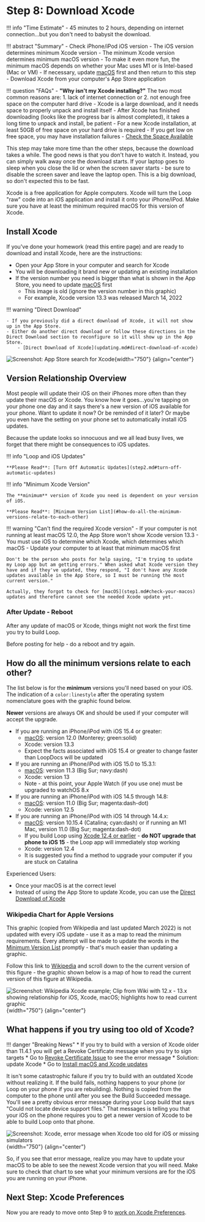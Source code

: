 # Step 8: Download Xcode

!!! info "Time Estimate"
    - 45 minutes to 2 hours, depending on internet connection...but you don't need to babysit the download.

!!! abstract "Summary"
    - Check iPhone/iPod iOS version
        - The iOS version determines minimum Xcode version
        - The minimum Xcode version determines minimum macOS version
            - To make it even more fun, the minimum macOS depends on whether your Mac uses M1 or is Intel-based (Mac or VM)
        - If necessary, update [macOS](step1.md#check-your-macos) first and then return to this step
    - Download Xcode from your computer's App Store application

!!! question "FAQs"
    - **"Why isn't my Xcode installing?"** The two most common reasons are:
        1. lack of internet connection or
        2. not enough free space on the computer hard drive
    - Xcode is a large download, and it needs space to properly unpack and install itself
    - After Xcode has finished downloading (looks like the progress bar is almost completed), it takes a long time to unpack and install, be patient
    - For a new Xcode installation, at least 50GB of free space on your hard drive is required
        - If you get low on free space, you may have installation failures
        - [Check the Space Available](step1.md#check-the-space-available)

This step may take more time than the other steps, because the download takes a while. The good news is that you don't have to watch it. Instead, you can simply walk away once the download starts. If your laptop goes to sleep when you close the lid or when the screen saver starts - be sure to disable the screen saver and leave the laptop open. This is a big download, so don't expected this to be fast.

Xcode is a free application for Apple computers. Xcode will turn the Loop "raw" code into an iOS application and install it onto your iPhone/iPod. Make sure you have at least the minimum required macOS for this version of Xcode.

## Install Xcode

If you've done your homework (read this entire page) and are ready to download and install Xcode, here are the instructions:

- Open your App Store in your computer and search for Xcode
- You will be downloading it brand new or updating an existing installation
- If the version number you need is bigger than what is shown in the App Store, you need to update [macOS](step1.md#check-your-macos) first
    - This image is old (ignore the version number in this graphic)
    - For example, Xcode version 13.3 was released March 14, 2022

!!! warning "Direct Download"

    - If you previously did a direct download of Xcode, it will not show up in the App Store.
    - Either do another direct download or follow these directions in the Direct Download section to reconfigure so it will show up in the App Store.
        - [Direct Download of Xcode](updating.md#direct-download-of-xcode)

![Screenshot: App Store search for Xcode](img/xcode.png){width="750"}
{align="center"}

## Version Relationship Overview

Most people will update their iOS on their iPhones more often than they update their macOS or Xcode.  You know how it goes...you're tapping on your phone one day and it says there's a new version of iOS available for your phone. Want to update it now? Or be reminded of it later? Or maybe you even have the setting on your phone set to automatically install iOS updates.

Because the update looks so innocuous and we all lead busy lives, we forget that there might be consequences to iOS updates.

!!! info "Loop and iOS Updates"

    **Please Read**: [Turn Off Automatic Updates](step2.md#turn-off-automatic-updates)


!!! info "Minimum Xcode Version"

    The **minimum** version of Xcode you need is dependent on your version of iOS.

    **Please Read**: [Minimum Version List](#how-do-all-the-minimum-versions-relate-to-each-other)


!!! warning "Can't find the required Xcode version"
    - If your computer is not running at least macOS 12.0, the App Store won't show Xcode version 13.3
    - You must use iOS to determine which Xcode, which determines which macOS
    - Update your computer to at least that minimum macOS first

    Don't be the person who posts for help saying, "I'm trying to update my Loop app but am getting errors." When asked what Xcode version they have and if they've updated, they respond, "I don't have any Xcode updates available in the App Store, so I must be running the most current version."

    Actually, they forgot to check for [macOS](step1.md#check-your-macos) updates and therefore cannot see the needed Xcode update yet.

### After Update - Reboot

After any update of macOS or Xcode, things might not work the first time you try to build Loop.

Before posting for help - do a reboot and try again.

## How do all the minimum versions relate to each other?

The list below is for the **minimum** versions you'll need based on your iOS. The indication of a `color:linestyle` after the operating system nomenclature goes with the graphic found below.

**Newer** versions are always OK and should be used if your computer will accept the upgrade.

* If you are running an iPhone/iPod with iOS 15.4 or greater:
    * [macOS](step1.md#check-your-macos): version 12.0 (Monterey; green:solid)
    * Xcode: version 13.3
    * Expect the facts associated with iOS 15.4 or greater to change faster than LoopDocs will be updated
* If you are running an iPhone/iPod with iOS 15.0 to 15.3.1:
    * [macOS](step1.md#check-your-macos): version 11.3 (Big Sur; navy:dash)
    * Xcode: version 13
    * Note - at this point, your Apple Watch (if you use one) must be upgraded to watchOS 8.x
* If you are running an iPhone/iPod with iOS 14.5 through 14.8:
    * [macOS](step1.md#check-your-macos): version 11.0 (Big Sur; magenta:dash-dot)
    * Xcode: version 12.5
* If you are running an iPhone/iPod with iOS 14 through 14.4.x:
    * [macOS](step1.md#check-your-macos): version 10.15.4 (Catalina; cyan:dash) or if running an M1 Mac, version 11.0 (Big Sur; magenta:dash-dot)
    * If you build Loop using [Xcode 12.4 or earlier](../faqs/update-faqs.md#how-can-i-confirm-xcode-version-i-used)  - **do NOT upgrade that phone to iOS 15** - the Loop app will immediately stop working
    * Xcode: version 12.4
    * It is suggested you find a method to upgrade your computer if you are stuck on Catalina

Experienced Users:

* Once your macOS is at the correct level
* Instead of using the App Store to update Xcode, you can use the [Direct Download of Xcode](updating.md#direct-download-of-xcode)

### Wikipedia Chart for Apple Versions

This graphic (copied from Wikipedia and last updated March 2022) is not updated with every iOS update - use it as a map to read the minimum requirements.  Every attempt will be made to update the words in the [Minimum Version List](#how-do-all-the-minimum-versions-relate-to-each-other) promptly - that's much easier than updating a graphic.

Follow this link to [Wikipedia](https://en.wikipedia.org/wiki/Xcode) and scroll down to the the current version of this figure - the graphic shown below is a map of how to read the current version of this figure at Wikipedia.


![Screenshot: Wikipedia Xcode example; Clip from Wiki with 12.x - 13.x showing relationship for iOS, Xcode, macOS; highlights how to read current graphic](img/xcode_vs_12-13.svg){width="750"}
{align="center"}

## What happens if you try using too old of Xcode?

!!! danger "Breaking News"
    * If you try to build with a version of Xcode older than 11.4.1 you will get a Revoke Certificate message when you try to sign targets
    * Go to [Revoke Certificate Issue](updating.md#revoke-certificate-issue) to see the error message
    * Solution: update Xcode
          * Go to [Install macOS and Xcode updates](updating.md#step-1-install-macos-and-xcode-updates)

It isn't some catastrophic failure if you try to build with an outdated Xcode without realizing it. If the build fails, nothing happens to your phone (or Loop on your phone if you are rebuilding).  Nothing is copied from the computer to the phone until after you see the Build Succeeded message. You'll see a pretty obvious error message during your Loop build that says "Could not locate device support files." That messages is telling you that your iOS on the phone requires you to get a newer version of Xcode to be able to build Loop onto that phone.

![Screenshot: Xcode, error message when Xcode too old for iOS or missing simulators](img/device-support-files.jpg){width="750"}
{align="center"}

So, if you see that error message, realize you may have to update your macOS to be able to see the newest Xcode version that you will need. Make sure to check that chart to see what your minimum versions are for the iOS you are running on your iPhone.

## Next Step: Xcode Preferences

Now you are ready to move onto Step 9 to [work on Xcode Preferences](step9.md).
